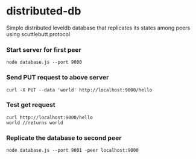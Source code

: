 # distributed-db

Simple distributed leveldb database that replicates its states among peers using scuttlebutt protocol

### Start server for first peer
```
node database.js --port 9000
```

### Send PUT request to above server
```
curl -X PUT --data 'world' http://localhost:9000/hello
```

### Test get request
```
curl http://localhost:9000/hello
world //returns world
```

### Replicate the database to second peer
```
node database.js --port 9001 -peer localhost:9000
